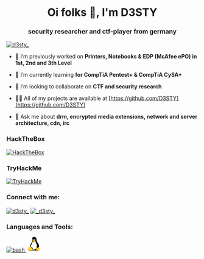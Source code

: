 <h1 align="center">Oi folks 👋, I'm D3STY</h1>
<h3 align="center">security researcher and ctf-player from germany</h3>

<p align="left"> <a href="https://twitter.com/d3sty_" target="blank"><img src="https://img.shields.io/twitter/follow/d3sty_?logo=twitter&style=for-the-badge" alt="d3sty_" /></a> </p>

- 🔭 I’m previously worked on **Printers, Notebooks & EDP (McAfee ePO) in 1st, 2nd and 3th Level**

- 🌱 I’m currently learning **for CompTiA Pentest+ & CompTiA CySA+**

- 👯 I’m looking to collaborate on **CTF and security research**

- 👨‍💻 All of my projects are available at [https://github.com/D3STY](https://github.com/D3STY)

- 💬 Ask me about **drm, encrypted media extensions, network and server architecture, cdn, irc**

<h3 align="left">HackTheBox</h3>
<a href="https://app.hackthebox.com/profile/1564172" target="_blank" rel="noreferrer"> <img src="https://www.hackthebox.com/badge/image/1564172" alt="HackTheBox"> </a>

<h3 align="left">TryHackMe</h3>
<a href="https://tryhackme.com/p/D3STY" target="_blank" rel="noreferrer"> <img src="https://tryhackme-badges.s3.amazonaws.com/D3STY.png" alt="TryHackMe"> </a>

<h3 align="left">Connect with me:</h3>
<p align="left">
<a href="https://twitter.com/d3sty_" target="blank"><img align="center" src="https://raw.githubusercontent.com/rahuldkjain/github-profile-readme-generator/master/src/images/icons/Social/twitter.svg" alt="d3sty_" height="30" width="40" /></a>
<a href="https://instagram.com/_d3sty_" target="blank"><img align="center" src="https://raw.githubusercontent.com/rahuldkjain/github-profile-readme-generator/master/src/images/icons/Social/instagram.svg" alt="_d3sty_" height="30" width="40" /></a>
</p>

<h3 align="left">Languages and Tools:</h3>
<p align="left"> <a href="https://www.gnu.org/software/bash/" target="_blank" rel="noreferrer"> <img src="https://www.vectorlogo.zone/logos/gnu_bash/gnu_bash-icon.svg" alt="bash" width="40" height="40"/> </a> <a href="https://www.linux.org/" target="_blank" rel="noreferrer"> <img src="https://raw.githubusercontent.com/devicons/devicon/master/icons/linux/linux-original.svg" alt="linux" width="40" height="40"/> </a> </p>
